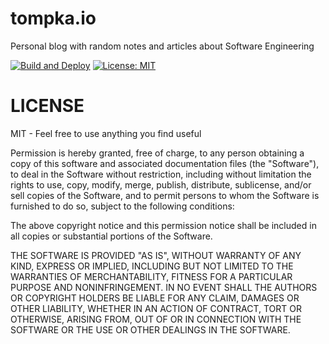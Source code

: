 # tompka.io

Personal blog with random notes and articles about Software Engineering

[![Build and Deploy](https://github.com/zlypher/zlypher.github.io/actions/workflows/gh-pages.yml/badge.svg)](https://github.com/zlypher/zlypher.github.io/actions/workflows/gh-pages.yml)
[![License: MIT](https://img.shields.io/badge/License-MIT-yellow.svg)](https://opensource.org/licenses/MIT)

# LICENSE

MIT - Feel free to use anything you find useful

Permission is hereby granted, free of charge, to any person obtaining a copy of this software and associated documentation files (the "Software"), to deal in the Software without restriction, including without limitation the rights to use, copy, modify, merge, publish, distribute, sublicense, and/or sell copies of the Software, and to permit persons to whom the Software is furnished to do so, subject to the following conditions:

The above copyright notice and this permission notice shall be included in all copies or substantial portions of the Software.

THE SOFTWARE IS PROVIDED "AS IS", WITHOUT WARRANTY OF ANY KIND, EXPRESS OR IMPLIED, INCLUDING BUT NOT LIMITED TO THE WARRANTIES OF MERCHANTABILITY, FITNESS FOR A PARTICULAR PURPOSE AND NONINFRINGEMENT. IN NO EVENT SHALL THE AUTHORS OR COPYRIGHT HOLDERS BE LIABLE FOR ANY CLAIM, DAMAGES OR OTHER LIABILITY, WHETHER IN AN ACTION OF CONTRACT, TORT OR OTHERWISE, ARISING FROM, OUT OF OR IN CONNECTION WITH THE SOFTWARE OR THE USE OR OTHER DEALINGS IN THE SOFTWARE.

